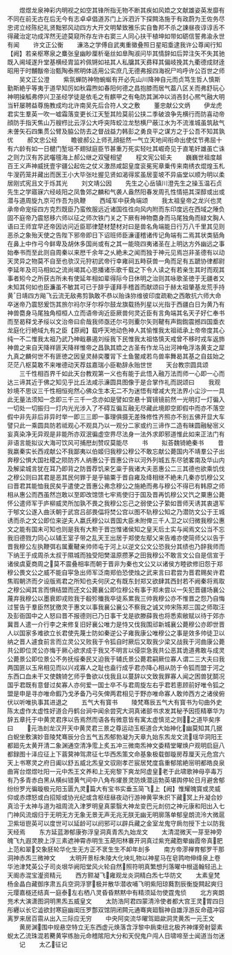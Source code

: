 <!-- { "loadSidebar": true } -->
　　煜煜龙泉神彩内明视之如空其锋所指无物不断其疾如风嫓之文献雄姿英发靡有不同在前无古在后无今有志卓卓倡道苏门上泝泗沂下探闗洛施于有政蔚为王佐务尽忠谔立经陈纪礼贤黜邪风动四方大开文明辇致雅乐实自鲁邦不杀之諌昼夜谆谆舌不得藏治定功成浑然无迹莫窥所存左许右窦三人同心扶干植坤如带如砺信誓弗渝永世有闻
　　许文正公衡
　　濓洛之学傅自武夷重徽叠照日星昭埀逮我许公尊闻行知【阙】若亲枢寒泉之麋张皇幽眇厘析毫丝如臯陶淑问毕其情辞如后羿注矢不失其驰既入阃域遂升堂基横经胄监衿佩锵如袪其人私牖其天彞释其偏岐挽其九衢德成财逹昭用于时黼黻帝治甄陶泰熈明体适用公实庶几无德弗报四海祝尸呜呼许公百世之师
　　吴文正公澄
　　紫氛蝉防神物蜿蜒有开必先山川降神自元而贞笃生哲人慎斯勤斯絶乎等夷于道早知厉如秋霜煦如春阳何德之昌抱膝而居气葢八区关而弗舒玩心神明操觚弗停兴卫圣经学徒是依毛之有麒甲之有龟防其渊冲以消吝封心熈气融大明当轩屡聘益尊施教成均北许南吴先后合符人文之敷
　　董忠献公文炳
　　伊龙虎君实生羣英一吹一嘘霜落变更长江天堑其险莫前公挟二季破浪争先横行而防喜动帝顔防手指天焦山万艘栉比云浮公大呼突阵蛟泣龙愁横尸蔽江水为不流淮城虽筑敌气未詟矢石四集贯公臂及脇公防去之督战益力韩彭之勇良平之谋方之于公吾不知其孰优
　　郝文忠公经
　　瞻彼郝公上师孔顔挺然一气立天地间衔命出使仗节弗屈十有六龄有如一日楗门堑垣不翅狱庭臣节甚重万死实轻吐其崛奇见于直笔奸雄虽亡诛之则力汉有苏武囓氊海上郝公继之双璧相望
　　程文宪公钜夫
　　巍巍世祖度越百王义声神威抚壹宇疆公起佐之仗义激昂咸韶皇度衮冕宪章乗传来南绣衣焜煌玉札牛溲药笼并藏出而医王小大毕张吐握见贤如渴得浆虽居銮坡不异庙堂以顺为明以柔居刚式宪且文于烁其光
　　刘文靖公因
　　先生之心岳镇川澄先生之操玉温石贞先生之学寤寐六经岐阳之凤鲁郊之麟和气袭人盎然阳春发周孔性情挹其深醇或出或潜与道周旋九京可作吾为执鞭
　　西域军中获角端颂
　　我太祖皇帝之龙兴也灵承帝命宠绥四方克烈既臣乃蛮攸服远近诸国徃徃向风内附而东印度远在西域之陲负固不庭帝乃震怒移六师以征之师次铁门关之下厥有神物麕身而马尾独角而緑文胸人语曰王师宜早还帝因访问近臣耶律楚材楚材对曰是兽名角端能日行万八千里其见则恶杀之象殆天使之告陛下邪帝即日下诏班师臣濓谨稽诸传记角端有二焉其状类貊角在鼻上中作弓今鲜卑及胡休多国尚或有之其一能晓四夷诸圣在上明达方外幽远之事始奉书而至此则自周秦以来厯千余年之乆絶未之闻而独于神元见焉岂非圣德有以动天灵异之物莫不自至也欤汉元狩初武帝行幸雍祠五畤获兽一角而足有五蹏协律都尉李延年及司马相如之流尚竭其心思播诸乐歌千载之下令人读之有若亲生其时而观其事者矧今之所获古所未有使延年相如辈得际今日休明之治则其咏歌圣徳于无疆者又未知其何如也臣濂虽不敏其可已于辞乎谨拜手稽首而献颂曰于赫太祖肇基龙荒手持黄日靖四方飚飞云流无敌弗剪孰敢不恭以贻诛狝维彼印度疏勒之西敢抗六师大命卒迷帝乃震怒爰饬其旅尔祃尔牙尔桴尔鼓龙旗载扬列星以光指于西疆白日为黄乃有神兽麕身马尾独角桓桓人立而语帝询近臣厥兽何灵近臣有言角端其名天子好仁奉书而至曷释戈矛绥以文治帝曰俞哉我师亟还尔弓则櫜尔矢则鞬有声鍧鍧震撼四国埀衣龙庭化行絶域九有之臣【原阙】载呼天地动色神人其愉惟我太祖祗承上帝帝度其心纯一不二惟我太祖乃武乃神戢暴遏刘绥我下民惟我太祖恪慎天戒曾不移时戎车返斾神兽之来自天降祥匪天降祥惟帝之昌孰其嫓之古圣有作龙马出河神龟浮洛黄支之犀九真之麟何世不有匪徳之因皇灵赫奕覆冐下土鱼鳖咸若鸟兽率舞曷其基之自兹始之茫茫八枢莫敢不来唯德动天荐兹嘉瑞小臣勒辞永贻世世
　　天台教宗圆具颂
　　三千性相百界千如此天台教观第一义也有能于此悟入融万法而师一心即一心而达三谛其近于佛之知见乎比丘法咸示濓圆具图像于是合掌作礼而説颂曰
　　我观妙境不思议三千性相恒宛然心佛众生本无二不为迷悟有增减大充法界小尘沙一一具此无量法须知一念即三千三千一念亦如是譬如空悬十寳镜镜前然一光明灯一灯徧入一切处一切振归一灯内光光涉入了不碍互徧互融无尽藏此境即空即假中而亦不落空假中非先非后非异时举一即三三即一事理俱摄无差殊修性齐照亦不别五佛开显大车譬只此一乘圆具防若祗观心不观具乃以一观分二家或约三谛作二造有昧圆融秘宻义妄真染净无异观是非能所亦双泯徧虚空界尽法身一法外求即邪道惟此如来正法门有非语言能拟议大海可饮风可捕厯刦赞叹莫能尽
　　书
　　拟荅魏锜絶秦书
　　昔我嬴秦实长西戎献公不我鄙夷以伯姬归我穆公穆公不敢忘献公薨国内不靖羣公子出奔穆公惧大国社稷之陨防齐人纳惠公于晋惠公许以河外列城五东尽虢畧南及华山内及解梁城言犹在耳乃即背之防晋荐饥来乞粜于我诸大夫恶惠公二三其德也欲乘饥伐之穆公则曰其君是恶其民何罪于是乎输粟于晋自雍及绛相继不絶未几秦亦饥穆公又曰晋君其能恤我民矣乎遣使之晋惠公弗念穆公之施絶而弗与穆公不得已有韩原之师相从惠公而西虽然岂敢以至即改馆馈七牢焉使归于国及晋再饥穆公又饩之粟惠公薨怀公遣师军于庐柳威灵所加孰不畏之我穆公忘己之弱使公子絷如晋师天诱其衷退军于郇文公遂入曲沃朝于武宫吕郤畏偪将焚公宫以图不轨穆公知之乃潜防文公于王城诱而杀之文公即位来逆夫人嬴氏穆公以晋国大臣未附俾三千人卫之以归微我穆公惠文之能有国未可知也则是我有大勲于晋岂惟诸侯知之皇天后土实与闻焉文公当不忘我旧德戮力同心以辅王室子带之乱天王出居于郑使左鄢父来告难亦使简师父以告于晋我穆公左执鞭弭右属櫜鞬亲帅师屯于河上以逆文公文公恐我分其绩也乃辞我师而下纳王于成周杀太叔于隰城而独受阳樊温原攒茅之田我穆公不敢言文公自是信宣于诸侯虞夏商周之莫不震叠相率而朝于晋非为秦也文公又以诸侯方睦欲修旧怨于郑穆公畏文公之威不能自寜急出师军泛南郑伯恐使烛之武来言曰君尝为晋君赐矣许君焦瑕朝济而夕设版焉君之所知也夫何厌之有既东封郑又欲肆其西封若不阙秦将焉取之穆公闻其言而惧结盟而还文公薨襄公即位穆公有事于郑未尝以一矢犯晋疆场襄公蔑弃我穆公以墨衰即戎败我于殽殄殱我卒徒系累我三帅我穆公亦不惟晋之怨乃自悔过誓告于羣臣然犹徼灵于惠文以事我襄公襄公不察我之诚又帅宋陈郑三国之师取汪及彭衙国中之人怒曰晋不报德则已乃日事干戈是欲滕薛我也将悉索敝赋以待于郊亦冀晋人遣一介行李之来修复旧好襄公唯力是恃又伐我围邧新城襄公薨穆公亦即世晋人以国家多难欲立长君使先蔑士防如秦逆公子雍我康公唯穆公之事是效多帅徒卫以纳之晋人遽食前言而立灵公又败我于令狐自时厥后又取我少梁又战我于河曲康公薨共公即位灵公亦悔于厥心欲求成于我又不明言以侵崇急我共公恶其诡道弗敢与成灵公薨景公即位景公不务抚绥秦民又迫我于辅氏景公薨君嗣厥位寡人谓二三大夫曰我两国匪以玉帛相见而以兴戎寡人之耻也盍行成乎君亦降心相从防于令狐而盟于河之东西口血未干又使魏锜乞师乎鲁欲以伐我且以蔓辞以文致我罪寡人闻之困兽犹鬬况国乎君既有意督过矣寡人亦何爱一国士卒不与君周旋左右乎君若恵顾前好唯令狐之盟是申是寻亦唯命鍜乃戈矛备乃弓矢俾两君相见于野亦唯命寡人敢帅西方之诸侯俯伏以听唯执事其进退之
　　五气大有寳书
　　陵梵骞辰五气大有寳书为句曲外史陈太虚作太虚性好道合丹鹤台涧中闻余尝究大洞真诸部书求发其秘予因揽精搴华为辞五章托于中黄灵君序以告焉然而语各有微意皆有寓太虚慎览之则之道毕矣序曰
　　元浩刦龙汉开天中黄灵君三景之尊运动玉枢道合大始神化幽莫知其几据白蜺坐敷演妙音陵梵骞辰分合五气五炁郁勃凝为天章九始东炁龙文流瑶华洞阳王都廻先太黄开清二象渊通空清净霐上炙五冲三微南炁神文委精堂曜焕户观明启庭八都録图十泽应征上下蓊蓂神驾肃征七华西炁策文命基象极载御璇房荐厘天元危宫六天上书寒灵之府日阖以舒五威北炁皇文驭刚孝芒宸居梵度翕重郁隂絶宻明都皓良泉曲宵台煜煜吐阳一元中炁王文养和上无宛黎下爽龙阿虚皇老于此啸歌神母亭毒万有乃多青赤白黑从横纠错黄气间中八角布燿景灵防焕潜运勃英堪舆停轮日月避舍郁纷纷罗光徧璇极元阳玉匮九灵篇大有宝书实垂玉简飞上【阙】惟耀魄寳或灵威仰或赤熛怒或白招矩或协光纪或含枢纽昼夜动行游神黄寜朱炽下藏冥上升凝合妙真洽于太神与道为祖周流入津罗明皇真蒙翳大神龙变巴元刦仞之神元康和阳出入七门神风流烟归于无明无方无象无景无声无兆无朕无幽无明廓落单郁皇朗流泠大微扈卫紫垣鬯英可以度世可以延龄可以阏邪可以辟兵藏之金室龙鬼守扄勿授下士以防我天经焉
　　东方延蓝渺郁康弥浮皇洞真青炁九始龙文
　　太清混微天一芽至神旁魄飞九遐灵腴上浮三素遮神霄赤明生玉葩阳林褰开洞真过紫充藏胞晕幽霞帝真肥上范和翠交象胚轮华化生无方正不衺生生不卹年刦多
　　南方帝漻禅育郁罗干那洞神赤炁三微神文
　　太明开景标朱陵大化坱圠物以神星马在皂鹑吻伸绛泉上卷华池津梵英公子司炎垠华阙阳堂风火轮自然照符明真繁想刋落曜中根遥翰轻迅上天阍赤混宝瀣资精元
　　西方颢凝飞雍观龙炎洞精白炁七华防文
　　太素皇梵杨金晶白藏御序肃五兵空洞浮寥极并散华潜收哺飞明紫阳琼蕤割辰衡旋闗起爽归元璎嘉穟还结真一庭泰左右栖八灵昏昏黙黙中有精须延勿使霆鬼侦
　　北方爽朗兠术大演潇图洞明黒炁五威皇文
　　太防浩阿君四蒙清泠使者都大宫王灵胃四日彤纒以长它澁欲封寒庭幽闺压罗鄷双馆阴闭闗元通骞爽廻翳神自雄浮游反命蕴冲容离罗来居百霛从出入三际应无穷
　　中央阿奕流华曜驾廻歘洞灵黄炁一元王文
　　黄房渊围中规悬空特立无东西虚元焕落含浮黎中扄束纽北极齐神煇旁射婴素蜺太乙流珠混若臡黄寜练胎元命稽隂阳大分和天倪鬼户闯人日啸啼至士闻道当勿迷
　　记
　　太乙征记
